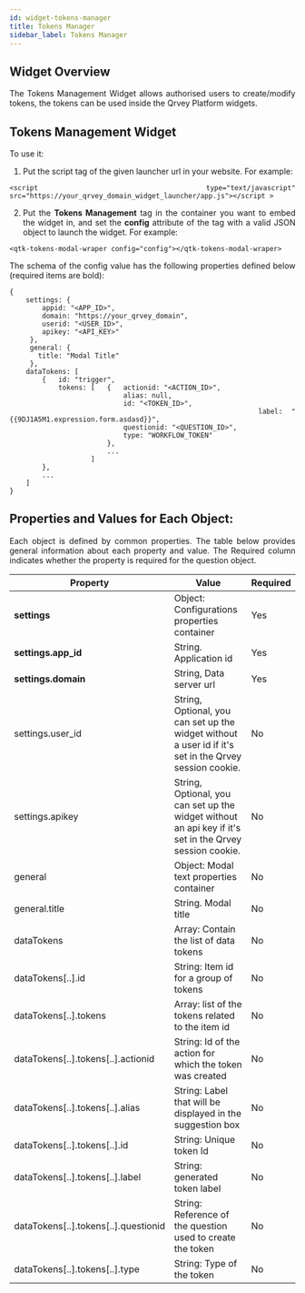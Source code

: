 ```yaml
---
id: widget-tokens-manager
title: Tokens Manager
sidebar_label: Tokens Manager
---
```


<div style="text-align: justify">

## Widget Overview

The Tokens Management Widget allows authorised users to create/modify tokens, the tokens can be used inside the Qrvey Platform widgets.

## Tokens Management Widget

To use it:

1. Put the script tag of the given launcher url in your website. For example:

```
<script type="text/javascript" src="https://your_qrvey_domain_widget_launcher/app.js"></script >
```

2. Put the  **Tokens Management** tag in the container you want to embed the widget in, and set the  **config** attribute of the tag with a valid JSON object to launch the widget. For example:

```
<qtk-tokens-modal-wraper config="config"></qtk-tokens-modal-wraper>
```

The schema of the config value has the following properties defined below (required items are bold):

```
{ 
    settings: {
        appid: "<APP_ID>",
        domain: "https://your_qrvey_domain",
        userid: "<USER_ID>",
        apikey: "<API_KEY>"
     },
     general: {
       title: "Modal Title"
     },
    dataTokens: [
        {   id: "trigger",
            tokens: [   {   actionid: "<ACTION_ID>",
                            alias: null, 
                            id: "<TOKEN_ID>",
                            label: "{{9DJ1A5M1.expression.form.asdasd}}",
                            questionid: "<QUESTION_ID>",
                            type: "WORKFLOW_TOKEN"
                        },
                        ...
                    ]
        },
        ...
    ]
}
```

## Properties and Values for Each Object:

Each object is defined by common properties. The table below provides general information about each property and value. The Required column indicates whether the property is required for the question object.

| **Property** | **Value** | **Required** |
| --- | --- | --- |
| **settings** | Object: Configurations properties container | Yes |
| **settings.app\_id** | String. Application id | Yes |
| **settings.domain** | String, Data server url | Yes |
| settings.user\_id | String, Optional, you can set up the widget without a user id if it&#39;s set in the Qrvey session cookie.| No |
| settings.apikey | String, Optional, you can set up the widget without an api key if it&#39;s set in the Qrvey session cookie. | No |
| general | Object: Modal text properties container | No |
| general.title | String. Modal title | No |
| dataTokens | Array: Contain the list of data tokens | No |
| dataTokens[..].id | String: Item id for a group of tokens | No |
| dataTokens[..].tokens | Array: list of the tokens related to the item id | No |
| dataTokens[..].tokens[..].actionid | String: Id of the action for which the token was created | No |
| dataTokens[..].tokens[..].alias | String: Label that will be displayed in the suggestion box | No |
| dataTokens[..].tokens[..].id | String: Unique token Id | No |
| dataTokens[..].tokens[..].label | String: generated token label | No |
| dataTokens[..].tokens[..].questionid | String: Reference of the question used to create the token | No |
| dataTokens[..].tokens[..].type | String: Type of the token | No |